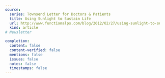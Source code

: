 ```yaml
---
source:
  series: Townsend Letter for Doctors & Patients
  title: Using Sunlight to Sustain Life
  url: http://www.functionalps.com/blog/2012/02/27/using-sunlight-to-sustain-life/
  kind: article
# Newsletter

completion:
  content: false
  content-verified: false
  mentions: false
  issues: false
  notes: false
  timestamps: false
---
```

